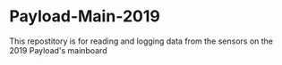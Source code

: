 # Payload-Main-2019
This repostitory is for reading and logging data from the sensors on the 2019 Payload's mainboard 